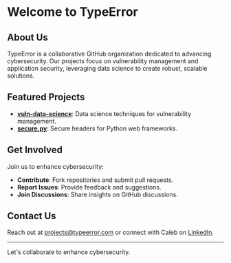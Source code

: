 # Welcome to TypeError

## About Us

TypeError is a collaborative GitHub organization dedicated to advancing cybersecurity. Our projects focus on vulnerability management and application security, leveraging data science to create robust, scalable solutions.

## Featured Projects

- **[vuln-data-science](https://github.com/TypeError/vuln-data-science)**: Data science techniques for vulnerability management.
- **[secure.py](https://github.com/TypeError/secure)**: Secure headers for Python web frameworks.

## Get Involved

Join us to enhance cybersecurity:

- **Contribute**: Fork repositories and submit pull requests.
- **Report Issues**: Provide feedback and suggestions.
- **Join Discussions**: Share insights on GitHub discussions.

## Contact Us

Reach out at [projects@typeerror.com](mailto:projects@typeerror.com) or connect with Caleb on [LinkedIn](https://linkedin.com/in/calebk).

---

Let's collaborate to enhance cybersecurity.
